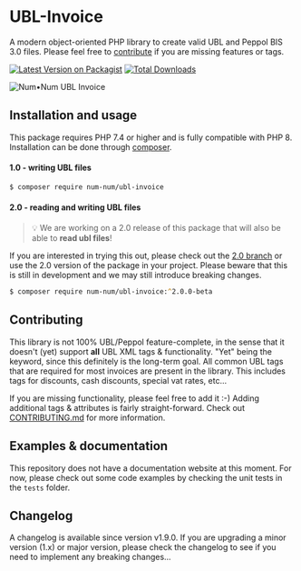 # UBL-Invoice

A modern object-oriented PHP library to create valid UBL and Peppol BIS 3.0 files. Please feel free to [contribute](https://github.com/num-num/ubl-invoice/pulls) if you are missing features or tags.

[![Latest Version on Packagist](https://img.shields.io/packagist/v/num-num/ubl-invoice.svg?style=rounded-square)](https://packagist.org/packages/num-num/ubl-invoice)
[![Total Downloads](https://img.shields.io/packagist/dt/num-num/ubl-invoice.svg?style=rounded-square)](https://packagist.org/packages/num-num/ubl-invoice)

![Num•Num UBL Invoice](https://i.imgur.com/JPyFBYQ.png)

## Installation and usage

This package requires PHP 7.4 or higher and is fully compatible with PHP 8. Installation can be done through [composer](https://www.getcomposer.org).

#### 1.0 - writing UBL files

```zsh
$ composer require num-num/ubl-invoice
```

#### 2.0 - reading and writing UBL files

> 💡 We are working on a 2.0 release of this package that will also be able to **read ubl files**!

If you are interested in trying this out, please check out the [2.0 branch](https://github.com/num-num/ubl-invoice/tree/master-2.0) or use the 2.0 version of the package in your project. Please beware that this is still in development and we may still introduce breaking changes.

```zsh
$ composer require num-num/ubl-invoice:^2.0.0-beta
```

## Contributing

This library is not 100% UBL/Peppol feature-complete, in the sense that it doesn't (yet) support **all** UBL XML tags & functionality. "Yet" being the keyword, since this definitely is the long-term goal. All common UBL tags that are required for most invoices are present in the library. This includes tags for discounts, cash discounts, special vat rates, etc...

If you are missing functionality, please feel free to add it :-) Adding additional tags & attributes is fairly straight-forward. Check out [CONTRIBUTING.md](CONTRIBUTING.md) for more information.

## Examples & documentation

This repository does not have a documentation website at this moment. For now, please check out some code examples by checking the unit tests in the `tests` folder.

## Changelog

A changelog is available since version v1.9.0. If you are upgrading a minor version (1.x) or major version, please check the changelog to see if you need to implement any breaking changes...

